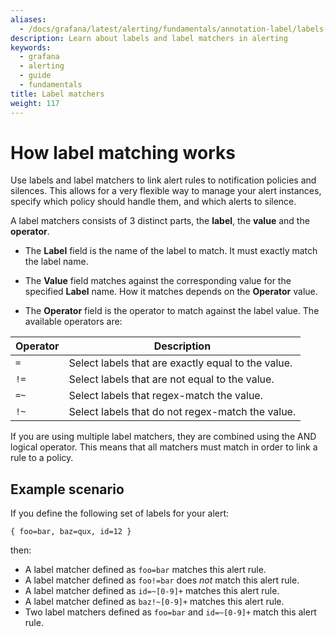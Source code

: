 ```yaml
---
aliases:
  - /docs/grafana/latest/alerting/fundamentals/annotation-label/labels-and-label-matchers/
description: Learn about labels and label matchers in alerting
keywords:
  - grafana
  - alerting
  - guide
  - fundamentals
title: Label matchers
weight: 117
---
```


# How label matching works

Use labels and label matchers to link alert rules to notification policies and silences. This allows for a very flexible way to manage your alert instances, specify which policy should handle them, and which alerts to silence.

A label matchers consists of 3 distinct parts, the **label**, the **value** and the **operator**.

- The **Label** field is the name of the label to match. It must exactly match the label name.

- The **Value** field matches against the corresponding value for the specified **Label** name. How it matches depends on the **Operator** value.

- The **Operator** field is the operator to match against the label value. The available operators are:

| Operator | Description                                        |
| -------- | -------------------------------------------------- |
| `=`      | Select labels that are exactly equal to the value. |
| `!=`     | Select labels that are not equal to the value.     |
| `=~`     | Select labels that regex-match the value.          |
| `!~`     | Select labels that do not regex-match the value.   |

If you are using multiple label matchers, they are combined using the AND logical operator. This means that all matchers must match in order to link a rule to a policy.

## Example scenario

If you define the following set of labels for your alert:

`{ foo=bar, baz=qux, id=12 }`

then:

- A label matcher defined as `foo=bar` matches this alert rule.
- A label matcher defined as `foo!=bar` does _not_ match this alert rule.
- A label matcher defined as `id=~[0-9]+` matches this alert rule.
- A label matcher defined as `baz!~[0-9]+` matches this alert rule.
- Two label matchers defined as `foo=bar` and `id=~[0-9]+` match this alert rule.
